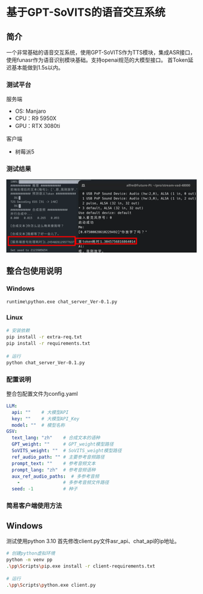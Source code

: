 # 基于GPT-SoVITS的语音交互系统
## 简介
一个非常基础的语音交互系统，使用GPT-SoVITS作为TTS模块，集成ASR接口，使用funasr作为语音识别模块基础。支持openai规范的大模型接口。
首Token延迟基本能做到1.5s以内。
### 测试平台
服务端
- OS: Manjaro
- CPU：R9 5950X
- GPU：RTX 3080ti

客户端
- 树莓派5

### 测试结果
![](screen/img.png)
## 整合包使用说明
### Windows
```bash
runtime\python.exe chat_server_Ver-0.1.py
```
### Linux
```bash
# 安装依赖
pip install -r extra-req.txt
pip install -r requirements.txt

# 运行
python chat_server_Ver-0.1.py
```
### 配置说明
整合包配置文件为config.yaml
```yaml
LLM:
  api: ""    # 大模型API
  key: ""    # 大模型API_Key
  model: ""  # 模型名称
GSV:
  text_lang: "zh"    # 合成文本的语种
  GPT_weight: ""     # GPT_weight模型路径
  SoVITS_weight: ""  # SoVITS_weight模型路径
  ref_audio_path: "" # 主要参考音频路径
  prompt_text: ""    # 参考音频文本
  prompt_lang: "zh"  # 参考音频语种
  aux_ref_audio_paths:  # 多参考音频
    -                # 多参考音频文件路径
  seed: -1           # 种子
```

### 简易客户端使用方法
## Windows
测试使用python 3.10
首先修改client.py文件asr_api、chat_api的ip地址。
```bash
# 创建python虚拟环境
python -m venv pp
.\pp\Scripts\pip.exe install -r client-requirements.txt

# 运行
.\pp\Scripts\python.exe client.py
```
